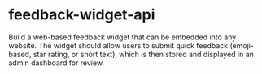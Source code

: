 # feedback-widget-api
Build a web-based feedback widget that can be embedded into any website. The widget should allow users to submit quick feedback (emoji-based, star rating, or short text), which is then stored and displayed in an admin dashboard for review. 
